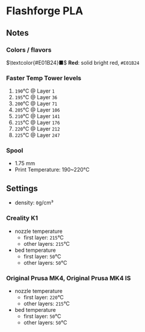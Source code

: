 # Flashforge PLA

## Notes

### Colors / flavors

$\textcolor{#E01B24}■$ **Red**: solid bright red, `#E01B24`

### Faster Temp Tower levels

1. `190`°C @ Layer `1`
2. `195`°C @ Layer `36`
3. `200`°C @ Layer `71`
4. `205`°C @ Layer `106`
5. `210`°C @ Layer `141`
6. `215`°C @ Layer `176`
7. `220`°C @ Layer `212`
8. `225`°C @ Layer `247`

### Spool

- 1.75 mm
- Print Temperature: 190~220°C

## Settings

- density: `0`g/cm³

### Creality K1

- nozzle temperature
    - first layer: `215`°C
    - other layers: `215`°C
- bed temperature
    - first layer: `50`°C
    - other layers: `50`°C

### Original Prusa MK4, Original Prusa MK4 IS

- nozzle temperature
    - first layer: `220`°C
    - other layers: `215`°C
- bed temperature
    - first layer: `50`°C
    - other layers: `50`°C

